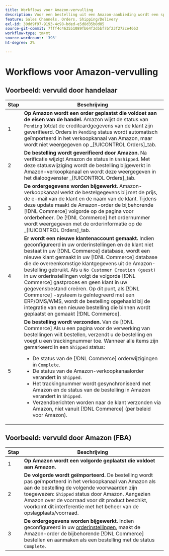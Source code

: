 ```yaml
---
title: Workflows voor Amazon-vervulling
description: Voor een bestelling uit een Amazon-aanbieding wordt een specifieke volgorde aangehouden, van het verzenden van bestellingen tot verzending.
feature: Sales Channels, Orders, Shipping/Delivery
exl-id: 30dd9f97-9193-4c98-bded-e5d8d35b0d05
source-git-commit: 7fff4c463551089fb64f2d5bf7bf23f272ce4663
workflow-type: tm+mt
source-wordcount: '393'
ht-degree: 2%

---
```


# Workflows voor Amazon-vervulling

## Voorbeeld: vervuld door handelaar

| Stap | Beschrijving |
|------|----------------------------------------------------------------------------------------------------------------------------------------------------------------------------------------------------------------------------------------------------------------------------------------------------------------------------------------------------------------------------------------------------------------------------------------------------------------------------------------------------------------------------------------------------------------------------------------------------------------------------------------------|
| 1 | **Op Amazon wordt een order geplaatst die voldoet aan de eisen van de handel.** Amazon wijst de status van `Pending` totdat de creditcardgegevens van de klant zijn geverifieerd. Orders in `Pending` status wordt automatisch geïmporteerd in het verkoopkanaal van Amazon, maar wordt niet weergegeven op _[!UICONTROL Orders]_tab. |
| 2 | **De bestelling wordt geverifieerd door Amazon.** Na verificatie wijzigt Amazon de status in `Unshipped`. Met deze statuswijziging wordt de bestelling bijgewerkt in Amazon-verkoopkanaal en wordt deze weergegeven in het dialoogvenster _[!UICONTROL Orders]_tab. |
| 3 | **De ordergegevens worden bijgewerkt.** Amazon-verkoopkanaal werkt de bestelgegevens bij met de prijs, de e-mail van de klant en de naam van de klant. Tijdens deze update maakt de Amazon-order de bijbehorende [!DNL Commerce] volgorde op de pagina voor orderbeheer. De [!DNL Commerce] het ordernummer wordt weergegeven met de orderinformatie op de _[!UICONTROL Orders]_tab. |
| 4 | **Er wordt een nieuwe klantenaccount gemaakt.** Indien geconfigureerd in uw orderinstellingen en de klant niet bestaat in uw [!DNL Commerce] database, wordt een nieuwe klant gemaakt in uw [!DNL Commerce] database die de overeenkomstige klantgegevens uit de Amazon-bestelling gebruikt. Als u `No Customer Creation (guest)` in uw orderinstellingen volgt de volgorde [!DNL Commerce] gastproces en geen klant in uw gegevensbestand creëren. Op dit punt, als [!DNL Commerce] -systeem is geïntegreerd met een ERP/OMS/WMS, wordt de bestelling opgehaald bij de integratie van een nieuwe bestelling die binnen wordt geplaatst en gemaakt [!DNL Commerce]. |
| 5 | **De bestelling wordt verzonden.** Van de [!DNL Commerce] Als u een pagina voor de verwerking van bestellingen wilt bestellen, verzendt u de bestelling en voegt u een trackingnummer toe. Wanneer alle items zijn gemarkeerd in een `Shipped` status:<ul><li>De status van de [!DNL Commerce] orderwijzigingen in `Complete`.</li><li>De status van de Amazon-verkoopkanaalorder verandert in `Shipped`.</li><li>Het trackingnummer wordt gesynchroniseerd met Amazon en de status van de bestelling in Amazon verandert in `Shipped`.</li><li>Verzendberichten worden naar de klant verzonden via Amazon, niet vanuit [!DNL Commerce] (per beleid voor Amazon). |

## Voorbeeld: vervuld door Amazon (FBA)

| Stap | Beschrijving |
|------|----------------------------------------------------------------------------------------------------------------------------------------------------------------------------------------------------------------------------------------------------------------|
| 1 | **Op Amazon wordt een volgorde geplaatst die voldoet aan Amazon.** |
| 2 | **De volgorde wordt geïmporteerd.** De bestelling wordt pas geïmporteerd in het verkoopkanaal van Amazon als aan de bestelling de volgende voorwaarden zijn toegewezen: `Shipped` status door Amazon. Aangezien Amazon over de voorraad voor dit product beschikt, voorkomt dit interferentie met het beheer van de opslagplaats/voorraad. |
| 3 | **De ordergegevens worden bijgewerkt.** Indien geconfigureerd in uw [orderinstellingen](./order-settings.md), maakt de Amazon-order de bijbehorende [!DNL Commerce] bestellen en aanmaken als een bestelling met de status `Complete`. |
